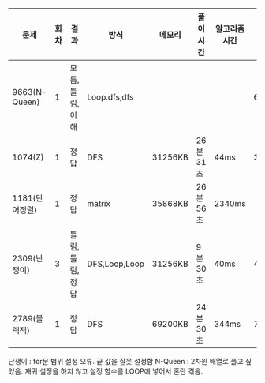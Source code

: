 

| 문제           | 회차 | 결과 | 방식   | 메모리  | 풀이 시간 | 알고리즘 시간 | 코드 길이 |
| -------------- | ---- | ---- | ------ | ------- | --------- | ------------- | --------- |
| 9663(N-Queen)  | 1    | 모름,틀림,이해 | Loop.dfs,dfs   |         |           |               | 685B      |
| 1074(Z)        | 1    | 정답 | DFS    | 31256KB | 26분 31초 | 44ms          | 333B      |
| 1181(단어정렬) | 1    | 정답 | matrix | 35868KB | 26분 56초 | 2340ms        |           |
| 2309(난쟁이)   | 3   | 틀림,틀림,정답 | DFS,Loop,Loop    |   31256KB     |    9분 30초    |     40ms  |    460B      |
| 2789(블랙잭)   | 1    | 정답 | DFS    | 69200KB | 24분 30초 | 344ms         | 702B     |

난쟁이 : for문 범위 설정 오류. 끝 값을 잘못 설정함
N-Queen : 2차원 배열로 풀고 싶었음. 재귀 설정을 하지 않고 설정 함수를 LOOP에 넣어서 혼란 겪음.
